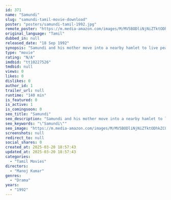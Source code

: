 ```yaml
---
id: 371
name: "Samundi"
slug: "samundi-tamil-movie-download"
poster: "posters/samundi-tamil-1992.jpg"
remote_poster: "https://m.media-amazon.com/images/M/MV5BODliNjNiZTktODhkZC00YjAyLTlhYmItODgxZjlmY2Y0ODU0XkEyXkFqcGdeQXVyMTEzNzg0Mjkx._V1_SX300.jpg"
original_language: "Tamil"
dubbed_in: null
released_date: "18 Sep 1992"
synopsis: "Samundi and his mother move into a nearby hamlet to live peacefully. Terror strikes them once again through the local goon, who spoiled his sister's life."
type: "movie"
rating: "N/A"
imdbid: "tt10227526"
tmdbid: null
views: 0
likes: 0
dislikes: 0
author_id: 1
trailer_url: null
runtime: "140 min"
is_featured: 0
is_active: 1
is_comingsoon: 0
seo_title: "Samundi"
seo_description: "Samundi and his mother move into a nearby hamlet to live peacefully. Terror strikes them once again through the local goon, who spoiled his sister's life."
seo_keywords: "\"Samundi\""
seo_image: "https://m.media-amazon.com/images/M/MV5BODliNjNiZTktODhkZC00YjAyLTlhYmItODgxZjlmY2Y0ODU0XkEyXkFqcGdeQXVyMTEzNzg0Mjkx._V1_SX300.jpg"
screenshots: null
redirect_to: null
social_shares: 0
created_at: 2025-03-20 18:57:43
updated_at: 2025-03-20 18:57:43
categories:
  - "Tamil Movies"
directors:
  - "Manoj Kumar"
genres:
  - "Drama"
years:
  - "1992"
---
```

